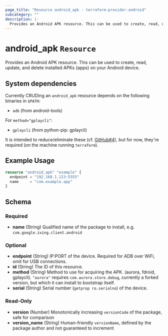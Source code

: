 ```yaml
---
page_title: "Resource android_apk - terraform-provider-android"
subcategory: ""
description: |-
  Provides an Android APK resource. This can be used to create, read, update, and delete installed APKs (apps) on your Android device.
---
```


# android_apk `Resource`

Provides an Android APK resource. This can be used to create, read, update, and delete installed APKs (apps) on your Android device.

## System dependencies

Currently CRUDing an `android_apk` resource depends on the following binaries in `$PATH`:
- `adb` (from android-tools)

For `method="gplaycli"`:
- `gplaycli` (from python-pip: gplaycli)

It is intended to reduce/eliminate these (cf. [GitHub#4](//github.com/OJFord/terraform-provider-android/issues/4)), but for now, they're required (on the machine running `terraform`).

## Example Usage

```terraform
resource "android_apk" "example" {
  endpoint = "192.168.1.123:5555"
  name     = "com.example.app"
}
```


<!-- schema generated by tfplugindocs -->
## Schema

### Required

- **name** (String) Qualified name of the package to install, e.g. `com.google.zxing.client.android`

### Optional

- **endpoint** (String) IP:PORT of the device. Required for ADB over WiFi, omit for USB connections.
- **id** (String) The ID of this resource.
- **method** (String) Method to use for acquiring the APK. (aurora, fdroid, gplaycli). `"aurora"` requires `com.aurora.store.debug`, currently a forked version, but which it can install to bootstrap itself.
- **serial** (String) Serial number (`getprop ro.serialno`) of the device.

### Read-Only

- **version** (Number) Monotonically increasing `versionCode` of the package, safe for comparison
- **version_name** (String) Human-friendly `versionName`, defined by the package author and not guaranteed to increment


